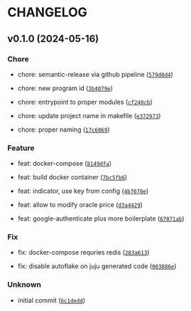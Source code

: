 # CHANGELOG



## v0.1.0 (2024-05-16)

### Chore

* chore: semantic-release via github pipeline ([`579d0d4`](https://github.com/mashtrade/gordon/commit/579d0d460b2aa2395d60e86000429019bc701b21))

* chore: new program id ([`3b4079e`](https://github.com/mashtrade/gordon/commit/3b4079e2d9bbdf9e810ca672b58b60294a3efa86))

* chore: entrypoint to proper modules ([`cf240cb`](https://github.com/mashtrade/gordon/commit/cf240cba67c80971f7c60be3f5e0a0b021d6c8d2))

* chore: update project name in makefile ([`e372973`](https://github.com/mashtrade/gordon/commit/e372973e8ff83a41adfce06041e7a0d5c7e4b412))

* chore: proper naming ([`17c6069`](https://github.com/mashtrade/gordon/commit/17c6069cc62f2815c4bd6328d08b7f1ce7bc80ba))

### Feature

* feat: docker-compose ([`8149dfa`](https://github.com/mashtrade/gordon/commit/8149dfa13d836485b9de3233f543f59e68ecd5f8))

* feat: build docker container ([`7bc5fb6`](https://github.com/mashtrade/gordon/commit/7bc5fb6563d2aa9ff9e186db90fa04c511e94f7a))

* feat: indicator, use key from config ([`4b7070e`](https://github.com/mashtrade/gordon/commit/4b7070e6607fedd5c87197417b2e508b539150f2))

* feat: allow to modify oracle price ([`d3a4429`](https://github.com/mashtrade/gordon/commit/d3a4429937708a0fed9d4101408889ed386e7674))

* feat: google-authenticate plus more boilerplate ([`67071ab`](https://github.com/mashtrade/gordon/commit/67071ab6a1e465beadc3313c65ab15da1cb484ca))

### Fix

* fix: docker-compose requries redis ([`283a613`](https://github.com/mashtrade/gordon/commit/283a613c0cfca74d4361da9b5dfbd7f0d458c588))

* fix: disable autoflake on juju generated code ([`003886e`](https://github.com/mashtrade/gordon/commit/003886e56e69dc53d8cde97196a6dafcdd3d5682))

### Unknown

* initial commit ([`6c1dedd`](https://github.com/mashtrade/gordon/commit/6c1dedd72dbb89f4ff4dbd24fc684f3c5120e10e))
